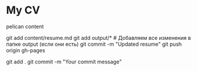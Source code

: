 # My CV

pelican content



git add content/resume.md
git add output/*  # Добавляем все изменения в папке output (если они есть)
git commit -m "Updated resume"
git push origin gh-pages




git add .
git commit -m "Your commit message"
